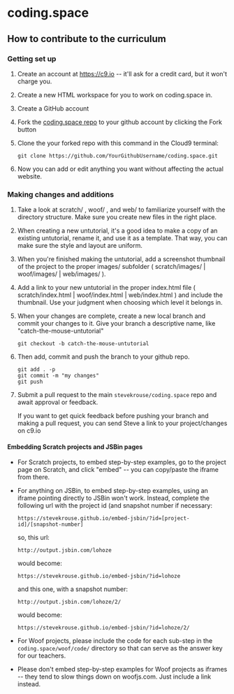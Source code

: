 # coding.space

## How to contribute to the curriculum

### Getting set up

1. Create an account at https://c9.io -- it'll ask for a credit card, but it won't charge you.

2. Create a new HTML workspace for you to work on coding.space in.

3. Create a GitHub account 

4. Fork the [coding.space repo](github.com/stevekrouse/coding.space) to your github account by clicking the Fork button

4. Clone the your forked repo with this command in the Cloud9 terminal:

    ```
    git clone https://github.com/YourGithubUsername/coding.space.git
    ```

4. Now you can add or edit anything you want without affecting the actual website.


### Making changes and additions

1. Take a look at scratch/ , woof/ , and web/ to familiarize yourself with the directory structure. Make sure you create new files in the right place.

2. When creating a new untutorial, it's a good idea to make a copy of an existing untutorial, rename it, and use it as a template. That way, you can make sure the style and layout are uniform.

3. When you're finished making the untutorial, add a screenshot thumbnail of the project to the proper images/ subfolder ( scratch/images/ | woof/images/ | web/images/ ).

4. Add a link to your new untutorial in the proper index.html file ( scratch/index.html | woof/index.html | web/index.html ) and include the thumbnail. Use your judgment when choosing which level it belongs in.

5. When your changes are complete, create a new local branch and commit your changes to it. Give your branch a descriptive name, like "catch-the-mouse-untutorial"
    ```
    git checkout -b catch-the-mouse-untutorial
    ```    

6. Then add, commit and push the branch to your github repo. 
    ```
    git add . -p
    git commit -m "my changes"
    git push 
    ```

7. Submit a pull request to the main `stevekrouse/coding.space` repo and await approval or feedback.


    If you want to get quick feedback before pushing your branch and making a pull request, you can send Steve a link to your project/changes on c9.io

#### Embedding Scratch projects and JSBin pages

* For Scratch projects, to embed step-by-step examples, go to the project page on Scratch, and click "embed" -- you can copy/paste the iframe from there.

* For anything on JSBin, to embed step-by-step examples, using an iframe pointing directly to JSBin won't work. Instead, complete the following url with the project id (and snapshot number if necessary:

    ```
    https://stevekrouse.github.io/embed-jsbin/?id=[project-id]/[snapshot-number]
    ```
    so, this url: 
    
    ```
    http://output.jsbin.com/lohoze
    ```
    would become:
    ```
    https://stevekrouse.github.io/embed-jsbin/?id=lohoze
    ```
    and this one, with a snapshot number:
    ```
    http://output.jsbin.com/lohoze/2/
    ```
    would become:
    ```
    https://stevekrouse.github.io/embed-jsbin/?id=lohoze/2/
    ```
* For Woof projects, please include the code for each sub-step in the `coding.space/woof/code/` directory so that can serve as the answer key for our teachers.

* Please don't embed step-by-step examples for Woof projects as iframes -- they tend to slow things down on woofjs.com. Just include a link instead.

